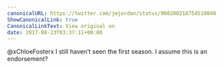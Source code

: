 ```yaml
---
canonicalURL: https://twitter.com/jmjordan/status/900200218754510848
ShowCanonicalLink: true
CanonicalLinkText: View original on
date: 2017-08-23T03:37:11+00:00
---
```

@xChloeFosterx I still haven’t seen the first season. I assume this is an endorsement?